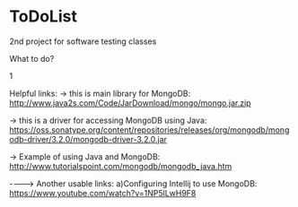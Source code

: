 # ToDoList
2nd project for software testing classes

What to do?

1

Helpful links:
-> this is main library for MongoDB:
http://www.java2s.com/Code/JarDownload/mongo/mongo.jar.zip

-> this is a driver for accessing MongoDB using Java:
https://oss.sonatype.org/content/repositories/releases/org/mongodb/mongodb-driver/3.2.0/mongodb-driver-3.2.0.jar

-> Example of using Java and MongoDB:
http://www.tutorialspoint.com/mongodb/mongodb_java.htm

----> Another usable links: 
     a)Configuring Intellij to use MongoDB:
     https://www.youtube.com/watch?v=1NP5lLwH9F8
